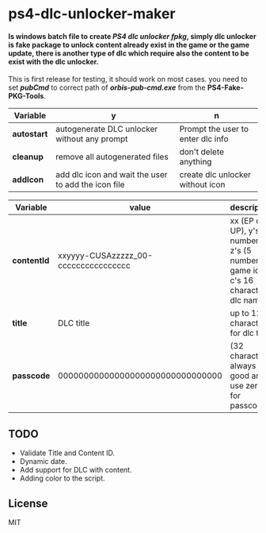 # ps4-dlc-unlocker-maker
#### Is windows batch file to create _PS4 dlc unlocker fpkg_, simply dlc unlocker is fake package to unlock content already exist in the game or the game update, there is another type of dlc which require also the content to be exist with the dlc unlocker.

This is first release for testing, it should work on most cases.
you need to set ***pubCmd*** to correct path of ***orbis-pub-cmd.exe*** from the **PS4-Fake-PKG-Tools**.

| **Variable** | **y** | **n** |
| ------ | ------ | ----|
| **autostart** | autogenerate DLC unlocker without any prompt | Prompt the user to enter dlc info |
| **cleanup** | remove all autogenerated files | don't delete anything|
| **addIcon** | add dlc icon and wait the user to add the icon file | create dlc unlocker without icon |

| **Variable** | **value** | **description** |
| ------ | ------ | ----|
| **contentId** | xxyyyy-CUSAzzzzz_00-cccccccccccccccc | xx (EP or UP), y's (4 numbers), z's (5 numbers game id), c's 16 character dlc name|
| **title** | DLC title | up to 128 character for dlc title |
| **passcode** | 00000000000000000000000000000000 | (32 characters) always be good and use zeros for passcode|

## TODO

- Validate Title and Content ID.
- Dynamic date.
- Add support for DLC with content.
- Adding color to the script.

## License
MIT
